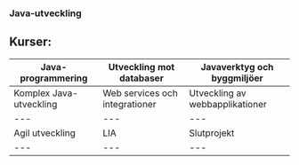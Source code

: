 ### Java-utveckling

## Kurser:
Java-programmering | Utveckling mot databaser | Javaverktyg och byggmiljöer
---|---|---
Komplex Java-utveckling | Web services och integrationer | Utveckling av webbapplikationer
---|---|---
Agil utveckling | LIA | Slutprojekt
---|---|---

<!--
Here are some ideas to get you started:

- 🔭 I’m currently working on ...
- 🌱 I’m currently learning ...
- 👯 I’m looking to collaborate on ...
- 🤔 I’m looking for help with ...
- 💬 Ask me about ...
- 📫 How to reach me: ...
- 😄 Pronouns: ...
- ⚡ Fun fact: ...
-->
